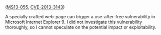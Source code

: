 ([MS13-055][], [CVE-2013-3143][])

[MS13-055]: http://technet.microsoft.com/en-us/security/bulletin/ms13-055
[CVE-2013-3143]: http://www.cve.mitre.org/cgi-bin/cvename.cgi?name=CVE-2013-3143

A specially crafted web-page can trigger a use-after-free vulnerability in
Microsoft Internet Explorer 9. I did not investigate this vulnerability
thoroughly, so I cannot speculate on the potential impact or exploitability.